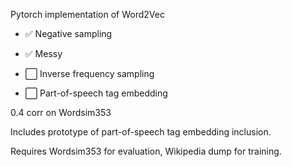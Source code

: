 Pytorch implementation of Word2Vec

- ✅ Negative sampling
- ✅ Messy

- ⬜️ Inverse frequency sampling
- ⬜️ Part-of-speech tag embedding

0.4 corr on Wordsim353


Includes prototype of part-of-speech tag embedding inclusion.

Requires Wordsim353 for evaluation, Wikipedia dump for training.
